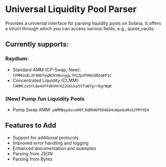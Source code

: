 # Universal Liquidity Pool Parser

Provides a universal interface for parsing liquidity pools on Solana. It offers a struct through which you can access various fields, e.g., quote_vaults.

## Currently supports:

### Raydium:

- Standard AMM (CP-Swap, New): `CPMMoo8L3F4NbTegBCKVNunggL7H1ZpdTHKxQB5qKP1C`
- Concentrated Liquidity (CLMM): `CAMMCzo5YL8w4VFF8KVHrK22GGUsp5VTaW7grrKgrWqK`

### (New) Pump.fun Liquidity Pools
- Pump Swap AMM: `pAMMBay6oceH9fJKBRHGP5D4bD4sWpmSwMn52FMfXEA`

## Features to Add
- Support for additional protocols
- Improved error handling and logging
- Enhanced documentation and examples
- Parsing from JSON
- Parsing from Bytes

